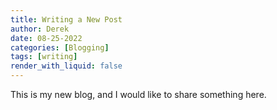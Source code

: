 ```yaml
---
title: Writing a New Post
author: Derek
date: 08-25-2022
categories: [Blogging]
tags: [writing]
render_with_liquid: false
---
```


This is my new blog, and I would like to share something here. 

